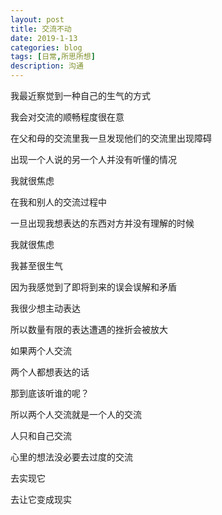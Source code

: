 ```yaml
---
layout: post
title: 交流不动
date: 2019-1-13
categories: blog
tags: [日常,所思所想]
description: 沟通
---
```


我最近察觉到一种自己的生气的方式

我会对交流的顺畅程度很在意

在父和母的交流里我一旦发现他们的交流里出现障碍

出现一个人说的另一个人并没有听懂的情况

我就很焦虑

在我和别人的交流过程中

一旦出现我想表达的东西对方并没有理解的时候

我就很焦虑

我甚至很生气

因为我感觉到了即将到来的误会误解和矛盾

我很少想主动表达

所以数量有限的表达遭遇的挫折会被放大

如果两个人交流

两个人都想表达的话

那到底该听谁的呢？

所以两个人交流就是一个人的交流

人只和自己交流

心里的想法没必要去过度的交流

去实现它

去让它变成现实


